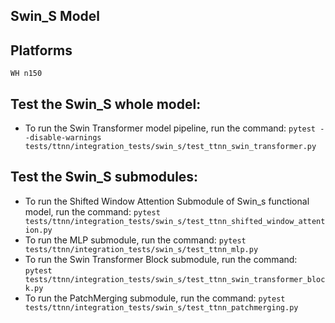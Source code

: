 ## Swin_S Model

## Platforms
    WH n150

## Test the Swin_S whole model:
- To run the Swin Transformer model pipeline, run the command: `pytest --disable-warnings tests/ttnn/integration_tests/swin_s/test_ttnn_swin_transformer.py`

## Test the Swin_S submodules:
- To run the Shifted Window Attention Submodule of Swin_s functional model, run the command: `pytest tests/ttnn/integration_tests/swin_s/test_ttnn_shifted_window_attention.py`
- To run the MLP submodule, run the command: `pytest tests/ttnn/integration_tests/swin_s/test_ttnn_mlp.py`
- To run the Swin Transformer Block submodule, run the command: `pytest tests/ttnn/integration_tests/swin_s/test_ttnn_swin_transformer_block.py`
- To run the PatchMerging submodule, run the command: `pytest tests/ttnn/integration_tests/swin_s/test_ttnn_patchmerging.py`
